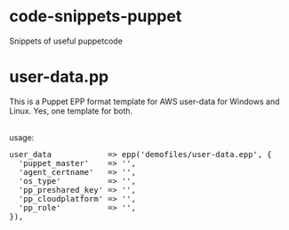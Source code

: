 # code-snippets-puppet
Snippets of useful puppetcode

# user-data.pp
<p>
This is a Puppet EPP format template for AWS user-data for Windows and Linux.
Yes, one template for both.
</p><br />
usage:<br />
<pre>
user_data            => epp('demofiles/user-data.epp', {
  'puppet_master'    => '<yer master>',
  'agent_certname'   => '<yer wanted fqdn>',
  'os_type'          => '<Linux || Windows>',
  'pp_preshared_key' => '<fun key stuff>',
  'pp_cloudplatform' => '<whatever you want, i used "aws">',
  'pp_role'          => '<whatever you want>',
}),
</pre>